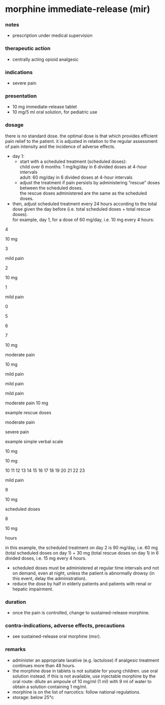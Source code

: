 # morphine immediate-release (mir)

### notes
+ prescription under medical supervision

### therapeutic action
+ centrally acting opioid analgesic

### indications
+ severe pain

### presentation
+ 10 mg immediate-release tablet
+ 10 mg/5 ml oral solution, for pediatric use

### dosage
there is no standard dose. the optimal dose is that which provides efficient pain relief to the patient. it is adjusted in relation to the regular assessment of pain intensity and the incidence of adverse effects. 
+ day 1:
    - start with a scheduled treatment (scheduled doses):  
        child over 6 months: 1 mg/kg/day in 6 divided doses at 4-hour intervals  
        adult: 60 mg/day in 6 divided doses at 4-hour intervals
    - adjust the treatment if pain persists by administering “rescue” doses between the scheduled doses.  
        the rescue doses administered are the same as the scheduled doses.
+ then, adjust scheduled treatment every 24 hours according to the total dose given the day before (i.e. total scheduled doses + total rescue doses).  
    for example, day 1, for a dose of 60 mg/day, i.e. 10 mg every 4 hours:

4

10 mg

3

mild pain

2

10 mg

1

mild pain

0

5

6

7

10 mg

moderate pain

10 mg

mild pain

mild pain

mild pain

moderate pain
10 mg

example
rescue
doses

moderate pain

severe pain

example
simple
verbal scale

10 mg

10 mg

10 11 12 13 14 15 16 17 18 19 20 21 22 23

mild pain

9

10 mg

scheduled
doses

8

10 mg

hours

in this example, the scheduled treatment on day 2 is 90 mg/day, i.e. 60 mg (total scheduled doses on
day 1) + 30 mg (total rescue doses on day 1) in 6 divided doses, i.e. 15 mg every 4 hours.
+ scheduled doses must be administered at regular time intervals and not on demand, even at night,
unless the patient is abnormally drowsy (in this event, delay the administration).
+ reduce the dose by half in elderly patients and patients with renal or hepatic impairment.

### duration
+ once the pain is controlled, change to sustained-release morphine.

### contra-indications, adverse effects, precautions
+ see sustained-release oral morphine (msr).

### remarks
+ administer an appropriate laxative (e.g. lactulose) if analgesic treatment continues more than 48 hours.
+ the morphine dose in tablets is not suitable for young children. use oral solution instead. if this is not available, use injectable morphine by the oral route: dilute an ampoule of 10 mg/ml (1 ml) with 9 ml of water to obtain a solution containing 1 mg/ml.
+ morphine is on the list of narcotics: follow national regulations.
+ storage: below 25°c